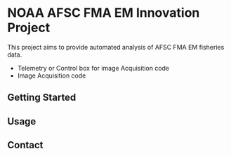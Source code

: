 # NOAA AFSC FMA EM Innovation Project

This project aims to provide automated analysis of  AFSC FMA EM fisheries data. 
<div background-color=#00ccff; >
<ul background-color=#00ccff; >
<li>Telemetry or Control box for image Acquisition code</li>
<li>Image Acquisition code</li>
</ul>
  </div>

## Getting Started


## Usage


## Contact

